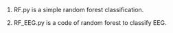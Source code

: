 1) RF.py is a simple random forest classification. 

2) RF_EEG.py is a code of random forest to classify EEG.  
